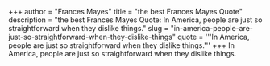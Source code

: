 +++
author = "Frances Mayes"
title = "the best Frances Mayes Quote"
description = "the best Frances Mayes Quote: In America, people are just so straightforward when they dislike things."
slug = "in-america-people-are-just-so-straightforward-when-they-dislike-things"
quote = '''In America, people are just so straightforward when they dislike things.'''
+++
In America, people are just so straightforward when they dislike things.
